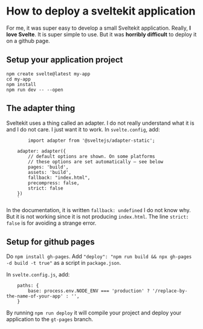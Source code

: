 # How to deploy a sveltekit application

For me, it was super easy to develop a small Sveltekit application. Really, **I love Svelte**. It is super simple to use. But it was **horribly difficult** to deploy it on a github page.

## Setup your application project

 ```
npm create svelte@latest my-app
cd my-app
npm install
npm run dev -- --open
```

## The adapter thing

Sveltekit uses a thing called an adapter. I do not really understand what it is and I do not care. I just want it to work. In `svelte.config`, add:

          	import adapter from '@sveltejs/adapter-static';

		adapter: adapter({
			// default options are shown. On some platforms
			// these options are set automatically — see below
			pages: 'build',
			assets: 'build',
			fallback: "index.html",
			precompress: false,
			strict: false
		})
		`

In the documentation, it is written `fallback: undefined` I do not know why. But it is not working since it is not producing `index.html`. The line `strict: false` is for avoiding a strange error.




## Setup for github pages

Do `npm install gh-pages`.
Add `"deploy": "npm run build && npx gh-pages -d build -t true"` as a script in `package.json`.

In `svelte.config.js`, add:

		paths: {
			base: process.env.NODE_ENV === 'production' ? '/replace-by-the-name-of-your-app' : '',
		}

By running `npm run deploy` it will compile your project and deploy your application to the `gt-pages` branch.
